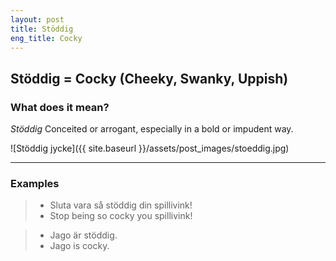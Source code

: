 ```yaml
---
layout: post
title: Stöddig
eng_title: Cocky
---
```

Stöddig = Cocky (Cheeky, Swanky, Uppish)
----

### What does it mean?

*Stöddig* Conceited or arrogant, especially in a bold or impudent way.

![Stöddig jycke]({{ site.baseurl }}/assets/post_images/stoeddig.jpg)

----

### Examples

> * Sluta vara så stöddig din spillivink!
> * Stop being so cocky you spillivink!

> * Jago är stöddig.
> * Jago is cocky.

